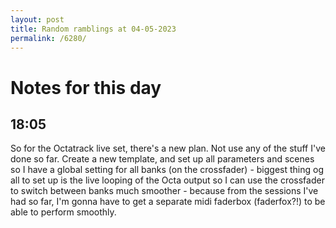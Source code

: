 ```yaml
---
layout: post
title: Random ramblings at 04-05-2023
permalink: /6280/
---
```

# Notes for this day

## 18:05

So for the Octatrack live set, there's a new plan. Not use any of the stuff I've
done so far. Create a new template, and set up all parameters and scenes so I
have a global setting for all banks (on the crossfader) - biggest thing og all
to set up is the live looping of the Octa output so I can use the crossfader to
switch between banks much smoother - because from the sessions I've had so far,
I'm gonna have to get a separate midi faderbox (faderfox?!) to be able to
perform smoothly.
